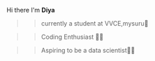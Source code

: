 
Hi there I'm **Diya**

>>currently a student at VVCE,mysuru🏫

>>Coding Enthusiast 👩‍💻

>>Aspiring to be a data scientist👩‍💼




